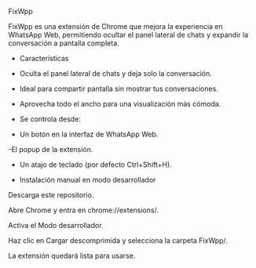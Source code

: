 FixWpp

FixWpp es una extensión de Chrome que mejora la experiencia en WhatsApp Web, permitiendo ocultar el panel lateral de chats y expandir la conversación a pantalla completa.

* Características

- Oculta el panel lateral de chats y deja solo la conversación.

- Ideal para compartir pantalla sin mostrar tus conversaciones.

- Aprovecha todo el ancho para una visualización más cómoda.

* Se controla desde:

- Un botón en la interfaz de WhatsApp Web.

-El popup de la extensión.

- Un atajo de teclado (por defecto Ctrl+Shift+H).

* Instalación manual en modo desarrollador

Descarga este repositorio.

Abre Chrome y entra en chrome://extensions/.

Activa el Modo desarrollador.

Haz clic en Cargar descomprimida y selecciona la carpeta FixWpp/.

La extensión quedará lista para usarse.
